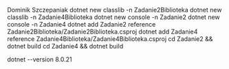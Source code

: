 Dominik Szczepaniak
dotnet new classlib -n Zadanie2Biblioteka
dotnet new classlib -n Zadanie4Biblioteka
dotnet new console -n Zadanie2
dotnet new console -n Zadanie4
dotnet add Zadanie2 reference Zadanie2Biblioteka/Zadanie2Biblioteka.csproj
dotnet add Zadanie4 reference Zadanie4Biblioteka/Zadanie4Biblioteka.csproj
cd Zadanie2 && dotnet build
cd Zadanie4 && dotnet build


dotnet --version
8.0.21
